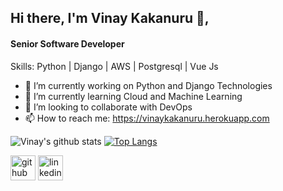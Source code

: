 <!--
**vinaykakanuru/vinaykakanuru** is a ✨ _special_ ✨ repository because its `README.md` (this file) appears on your GitHub profile.
- 😄 Pronouns: ...
- ⚡ Fun fact: ...
- 💬 Ask me about ...
- 🤔 I’m looking for help with ...
[![Vinay's wakatime stats](https://github-readme-stats.vercel.app/api/wakatime?username=vinaykakanuru)](https://github.com/)
-->

## Hi there, I'm  Vinay Kakanuru 👋, 
#### Senior Software Developer

Skills: Python | Django | AWS | Postgresql | Vue Js

- 🔭 I’m currently working on Python and Django Technologies 
- 🌱 I’m currently learning Cloud and Machine Learning 
- 👯 I’m looking to collaborate with DevOps 
- 📫 How to reach me: https://vinaykakanuru.herokuapp.com 


![Vinay's github stats](https://github-readme-stats.vercel.app/api?username=vinaykakanuru&show_icons=true&theme=radical)
[![Top Langs](https://github-readme-stats.vercel.app/api/top-langs/?username=vinaykakanuru&show_icons=true&theme=radical&exclude_repo=Natural-Language-Processing-Projects,Machine-Learning-Projects)](https://github.com/vinaykakanuru/)


[<img src='https://cdn.jsdelivr.net/npm/simple-icons@3.0.1/icons/github.svg' alt='github' height='40'>](https://github.com/vinaykakanuru)  [<img src='https://cdn.jsdelivr.net/npm/simple-icons@3.0.1/icons/linkedin.svg' alt='linkedin' height='40'>](https://www.linkedin.com/in/vinay-kumar-reddy-kakanuru/)  


